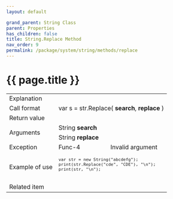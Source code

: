 ```yaml
---
layout: default

grand_parent: String Class
parent: Properties
has_children: false
title: String.Replace Method
nav_order: 9
permalink: /package/system/string/methods/replace
---
```

# {{ page.title }}

<table>
  <tr>
    <td>Explanation</td>
    <td colspan="2"></td>
  </tr>
  <tr>
    <td>Call format</td>
    <td colspan="2">var s = str.Replace( <b>search</b>, <b>replace</b> )</td>
  </tr>
  <tr>
    <td>Return value</td>
    <td colspan="2"></td>
  </tr>  
  <tr>
    <td rowspan="2">Arguments</td>
    <td>String <b>search</b></td>
    <td></td>
  </tr>
  <tr>
    <td>String <b>replace</b></td>
    <td></td>
  </tr>
  <tr>
    <td>Exception</td>
    <td>Func-4</td>
    <td>Invalid argument</td>
  </tr>
  <tr>
    <td>Example of use</td>
    <td colspan="2"><code><pre>
var str = new String("abcdefg");
print(str.Replace("cde", "CDE"), "\n");
print(str, "\n");
    </pre></code></td>
  </tr>
  <tr>
    <td>Related item</td>
    <td colspan="2"></td>
  </tr>
</table>